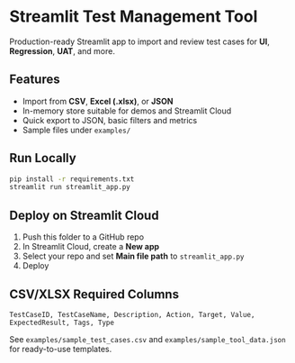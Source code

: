 # Streamlit Test Management Tool

Production-ready Streamlit app to import and review test cases for **UI**, **Regression**, **UAT**, and more.

## Features
- Import from **CSV**, **Excel (.xlsx)**, or **JSON**
- In-memory store suitable for demos and Streamlit Cloud
- Quick export to JSON, basic filters and metrics
- Sample files under `examples/`

## Run Locally
```bash
pip install -r requirements.txt
streamlit run streamlit_app.py
```

## Deploy on Streamlit Cloud
1. Push this folder to a GitHub repo
2. In Streamlit Cloud, create a **New app**
3. Select your repo and set **Main file path** to `streamlit_app.py`
4. Deploy

## CSV/XLSX Required Columns
```
TestCaseID, TestCaseName, Description, Action, Target, Value, ExpectedResult, Tags, Type
```

See `examples/sample_test_cases.csv` and `examples/sample_tool_data.json` for ready-to-use templates.
